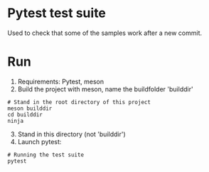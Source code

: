 # Pytest test suite

Used to check that some of the samples
work after a new commit. 

# Run 

1. Requirements: Pytest, meson
2. Build the project with meson, name the buildfolder 'builddir'

```
# Stand in the root directory of this project
meson builddir
cd builddir
ninja
```

3. Stand in this directory (not 'builddir')
4. Launch pytest:

``` 
# Running the test suite
pytest
```



